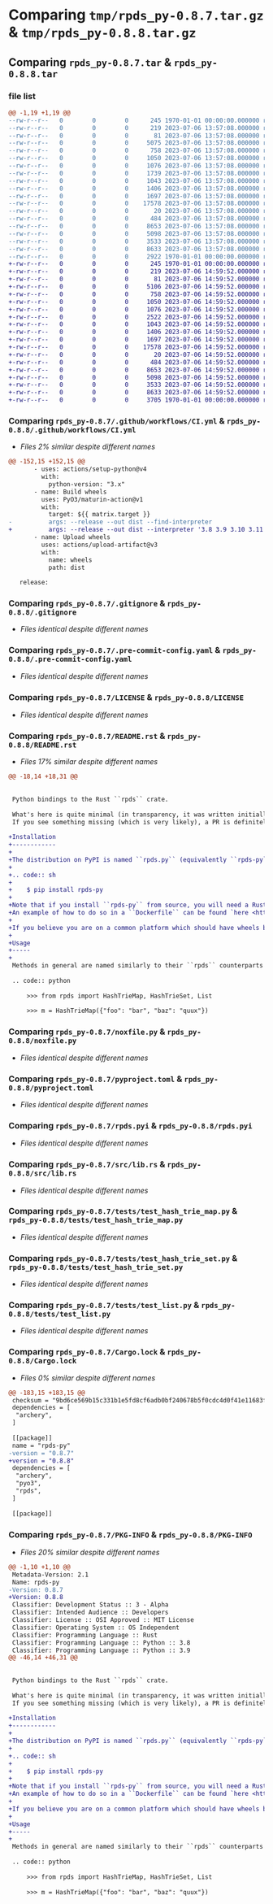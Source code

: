 # Comparing `tmp/rpds_py-0.8.7.tar.gz` & `tmp/rpds_py-0.8.8.tar.gz`

## Comparing `rpds_py-0.8.7.tar` & `rpds_py-0.8.8.tar`

### file list

```diff
@@ -1,19 +1,19 @@
--rw-r--r--   0        0        0      245 1970-01-01 00:00:00.000000 rpds_py-0.8.7/Cargo.toml
--rw-r--r--   0        0        0      219 2023-07-06 13:57:08.000000 rpds_py-0.8.7/.github/dependabot.yml
--rw-r--r--   0        0        0       81 2023-07-06 13:57:08.000000 rpds_py-0.8.7/.github/release.yml
--rw-r--r--   0        0        0     5075 2023-07-06 13:57:08.000000 rpds_py-0.8.7/.github/workflows/CI.yml
--rw-r--r--   0        0        0      758 2023-07-06 13:57:08.000000 rpds_py-0.8.7/.gitignore
--rw-r--r--   0        0        0     1050 2023-07-06 13:57:08.000000 rpds_py-0.8.7/.pre-commit-config.yaml
--rw-r--r--   0        0        0     1076 2023-07-06 13:57:08.000000 rpds_py-0.8.7/LICENSE
--rw-r--r--   0        0        0     1739 2023-07-06 13:57:08.000000 rpds_py-0.8.7/README.rst
--rw-r--r--   0        0        0     1043 2023-07-06 13:57:08.000000 rpds_py-0.8.7/noxfile.py
--rw-r--r--   0        0        0     1406 2023-07-06 13:57:08.000000 rpds_py-0.8.7/pyproject.toml
--rw-r--r--   0        0        0     1697 2023-07-06 13:57:08.000000 rpds_py-0.8.7/rpds.pyi
--rw-r--r--   0        0        0    17578 2023-07-06 13:57:08.000000 rpds_py-0.8.7/src/lib.rs
--rw-r--r--   0        0        0       20 2023-07-06 13:57:08.000000 rpds_py-0.8.7/tests/requirements.in
--rw-r--r--   0        0        0      484 2023-07-06 13:57:08.000000 rpds_py-0.8.7/tests/requirements.txt
--rw-r--r--   0        0        0     8653 2023-07-06 13:57:08.000000 rpds_py-0.8.7/tests/test_hash_trie_map.py
--rw-r--r--   0        0        0     5098 2023-07-06 13:57:08.000000 rpds_py-0.8.7/tests/test_hash_trie_set.py
--rw-r--r--   0        0        0     3533 2023-07-06 13:57:08.000000 rpds_py-0.8.7/tests/test_list.py
--rw-r--r--   0        0        0     8633 2023-07-06 13:57:08.000000 rpds_py-0.8.7/Cargo.lock
--rw-r--r--   0        0        0     2922 1970-01-01 00:00:00.000000 rpds_py-0.8.7/PKG-INFO
+-rw-r--r--   0        0        0      245 1970-01-01 00:00:00.000000 rpds_py-0.8.8/Cargo.toml
+-rw-r--r--   0        0        0      219 2023-07-06 14:59:52.000000 rpds_py-0.8.8/.github/dependabot.yml
+-rw-r--r--   0        0        0       81 2023-07-06 14:59:52.000000 rpds_py-0.8.8/.github/release.yml
+-rw-r--r--   0        0        0     5106 2023-07-06 14:59:52.000000 rpds_py-0.8.8/.github/workflows/CI.yml
+-rw-r--r--   0        0        0      758 2023-07-06 14:59:52.000000 rpds_py-0.8.8/.gitignore
+-rw-r--r--   0        0        0     1050 2023-07-06 14:59:52.000000 rpds_py-0.8.8/.pre-commit-config.yaml
+-rw-r--r--   0        0        0     1076 2023-07-06 14:59:52.000000 rpds_py-0.8.8/LICENSE
+-rw-r--r--   0        0        0     2522 2023-07-06 14:59:52.000000 rpds_py-0.8.8/README.rst
+-rw-r--r--   0        0        0     1043 2023-07-06 14:59:52.000000 rpds_py-0.8.8/noxfile.py
+-rw-r--r--   0        0        0     1406 2023-07-06 14:59:52.000000 rpds_py-0.8.8/pyproject.toml
+-rw-r--r--   0        0        0     1697 2023-07-06 14:59:52.000000 rpds_py-0.8.8/rpds.pyi
+-rw-r--r--   0        0        0    17578 2023-07-06 14:59:52.000000 rpds_py-0.8.8/src/lib.rs
+-rw-r--r--   0        0        0       20 2023-07-06 14:59:52.000000 rpds_py-0.8.8/tests/requirements.in
+-rw-r--r--   0        0        0      484 2023-07-06 14:59:52.000000 rpds_py-0.8.8/tests/requirements.txt
+-rw-r--r--   0        0        0     8653 2023-07-06 14:59:52.000000 rpds_py-0.8.8/tests/test_hash_trie_map.py
+-rw-r--r--   0        0        0     5098 2023-07-06 14:59:52.000000 rpds_py-0.8.8/tests/test_hash_trie_set.py
+-rw-r--r--   0        0        0     3533 2023-07-06 14:59:52.000000 rpds_py-0.8.8/tests/test_list.py
+-rw-r--r--   0        0        0     8633 2023-07-06 14:59:52.000000 rpds_py-0.8.8/Cargo.lock
+-rw-r--r--   0        0        0     3705 1970-01-01 00:00:00.000000 rpds_py-0.8.8/PKG-INFO
```

### Comparing `rpds_py-0.8.7/.github/workflows/CI.yml` & `rpds_py-0.8.8/.github/workflows/CI.yml`

 * *Files 2% similar despite different names*

```diff
@@ -152,15 +152,15 @@
       - uses: actions/setup-python@v4
         with:
           python-version: "3.x"
       - name: Build wheels
         uses: PyO3/maturin-action@v1
         with:
           target: ${{ matrix.target }}
-          args: --release --out dist --find-interpreter
+          args: --release --out dist --interpreter '3.8 3.9 3.10 3.11 pypy3.8 pypy3.9'
       - name: Upload wheels
         uses: actions/upload-artifact@v3
         with:
           name: wheels
           path: dist
 
   release:
```

### Comparing `rpds_py-0.8.7/.gitignore` & `rpds_py-0.8.8/.gitignore`

 * *Files identical despite different names*

### Comparing `rpds_py-0.8.7/.pre-commit-config.yaml` & `rpds_py-0.8.8/.pre-commit-config.yaml`

 * *Files identical despite different names*

### Comparing `rpds_py-0.8.7/LICENSE` & `rpds_py-0.8.8/LICENSE`

 * *Files identical despite different names*

### Comparing `rpds_py-0.8.7/README.rst` & `rpds_py-0.8.8/README.rst`

 * *Files 17% similar despite different names*

```diff
@@ -18,14 +18,31 @@
 
 
 Python bindings to the Rust ``rpds`` crate.
 
 What's here is quite minimal (in transparency, it was written initially to support replacing ``pyrsistent`` in the `referencing library <https://github.com/python-jsonschema/referencing>`_).
 If you see something missing (which is very likely), a PR is definitely welcome to add it.
 
+Installation
+------------
+
+The distribution on PyPI is named ``rpds.py`` (equivalently ``rpds-py``), and thus can be installed via e.g.:
+
+.. code:: sh
+
+    $ pip install rpds-py
+
+Note that if you install ``rpds-py`` from source, you will need a Rust toolchain installed, as it is a build-time dependency.
+An example of how to do so in a ``Dockerfile`` can be found `here <https://github.com/bowtie-json-schema/bowtie/blob/e77fd93598cb6e7dc1b8b1f53c00e5aa410c201a/implementations/python-jsonschema/Dockerfile#L1-L8>`_.
+
+If you believe you are on a common platform which should have wheels built (i.e. and not need to compile from source), feel free to file an issue or pull request modifying the GitHub action used here to build wheels via ``maturin``.
+
+Usage
+-----
+
 Methods in general are named similarly to their ``rpds`` counterparts (rather than ``pyrsistent``\ 's conventions, though probably a full drop-in ``pyrsistent``\ -compatible wrapper module is a good addition at some point).
 
 .. code:: python
 
     >>> from rpds import HashTrieMap, HashTrieSet, List
 
     >>> m = HashTrieMap({"foo": "bar", "baz": "quux"})
```

### Comparing `rpds_py-0.8.7/noxfile.py` & `rpds_py-0.8.8/noxfile.py`

 * *Files identical despite different names*

### Comparing `rpds_py-0.8.7/pyproject.toml` & `rpds_py-0.8.8/pyproject.toml`

 * *Files identical despite different names*

### Comparing `rpds_py-0.8.7/rpds.pyi` & `rpds_py-0.8.8/rpds.pyi`

 * *Files identical despite different names*

### Comparing `rpds_py-0.8.7/src/lib.rs` & `rpds_py-0.8.8/src/lib.rs`

 * *Files identical despite different names*

### Comparing `rpds_py-0.8.7/tests/test_hash_trie_map.py` & `rpds_py-0.8.8/tests/test_hash_trie_map.py`

 * *Files identical despite different names*

### Comparing `rpds_py-0.8.7/tests/test_hash_trie_set.py` & `rpds_py-0.8.8/tests/test_hash_trie_set.py`

 * *Files identical despite different names*

### Comparing `rpds_py-0.8.7/tests/test_list.py` & `rpds_py-0.8.8/tests/test_list.py`

 * *Files identical despite different names*

### Comparing `rpds_py-0.8.7/Cargo.lock` & `rpds_py-0.8.8/Cargo.lock`

 * *Files 0% similar despite different names*

```diff
@@ -183,15 +183,15 @@
 checksum = "9bd6ce569b15c331b1e5fd8cf6adb0bf240678b5f0cdc4d0f41e11683f6feba9"
 dependencies = [
  "archery",
 ]
 
 [[package]]
 name = "rpds-py"
-version = "0.8.7"
+version = "0.8.8"
 dependencies = [
  "archery",
  "pyo3",
  "rpds",
 ]
 
 [[package]]
```

### Comparing `rpds_py-0.8.7/PKG-INFO` & `rpds_py-0.8.8/PKG-INFO`

 * *Files 20% similar despite different names*

```diff
@@ -1,10 +1,10 @@
 Metadata-Version: 2.1
 Name: rpds-py
-Version: 0.8.7
+Version: 0.8.8
 Classifier: Development Status :: 3 - Alpha
 Classifier: Intended Audience :: Developers
 Classifier: License :: OSI Approved :: MIT License
 Classifier: Operating System :: OS Independent
 Classifier: Programming Language :: Rust
 Classifier: Programming Language :: Python :: 3.8
 Classifier: Programming Language :: Python :: 3.9
@@ -46,14 +46,31 @@
 
 
 Python bindings to the Rust ``rpds`` crate.
 
 What's here is quite minimal (in transparency, it was written initially to support replacing ``pyrsistent`` in the `referencing library <https://github.com/python-jsonschema/referencing>`_).
 If you see something missing (which is very likely), a PR is definitely welcome to add it.
 
+Installation
+------------
+
+The distribution on PyPI is named ``rpds.py`` (equivalently ``rpds-py``), and thus can be installed via e.g.:
+
+.. code:: sh
+
+    $ pip install rpds-py
+
+Note that if you install ``rpds-py`` from source, you will need a Rust toolchain installed, as it is a build-time dependency.
+An example of how to do so in a ``Dockerfile`` can be found `here <https://github.com/bowtie-json-schema/bowtie/blob/e77fd93598cb6e7dc1b8b1f53c00e5aa410c201a/implementations/python-jsonschema/Dockerfile#L1-L8>`_.
+
+If you believe you are on a common platform which should have wheels built (i.e. and not need to compile from source), feel free to file an issue or pull request modifying the GitHub action used here to build wheels via ``maturin``.
+
+Usage
+-----
+
 Methods in general are named similarly to their ``rpds`` counterparts (rather than ``pyrsistent``\ 's conventions, though probably a full drop-in ``pyrsistent``\ -compatible wrapper module is a good addition at some point).
 
 .. code:: python
 
     >>> from rpds import HashTrieMap, HashTrieSet, List
 
     >>> m = HashTrieMap({"foo": "bar", "baz": "quux"})
```

